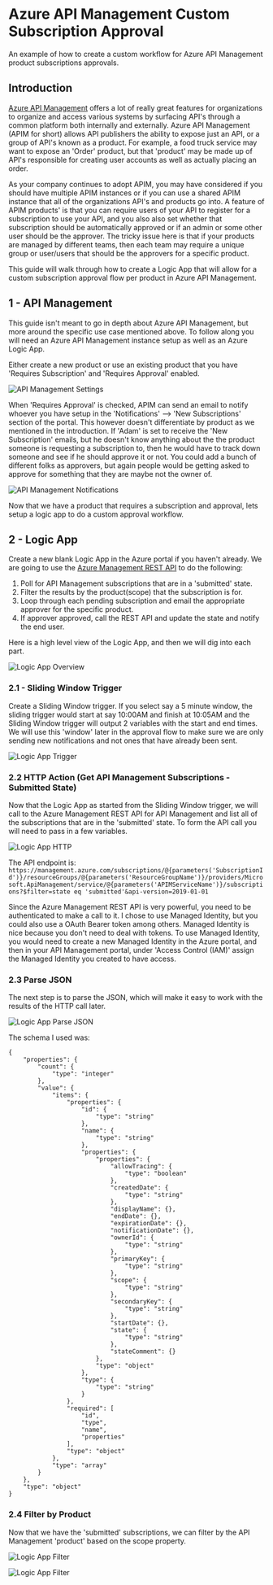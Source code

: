 # Azure API Management Custom Subscription Approval
An example of how to create a custom workflow for Azure API Management product subscriptions approvals.

## Introduction

[Azure API Management](https://azure.microsoft.com/en-us/services/api-management/ "Azure API Management") offers a lot of really great features for organizations to organize and access various systems by surfacing API's through a common platform both internally and externally.  Azure API Management (APIM for short) allows API publishers the ability to expose just an API, or a group of API's known as a product.  For example, a food truck service may want to expose an 'Order' product, but that 'product' may be made up of API's responsible for creating user accounts as well as actually placing an order.

As your company continues to adopt APIM, you may have considered if you should have multiple APIM instances or if you can use a shared APIM instance that all of the organizations API's and products go into.  A feature of APIM products' is that you can require users of your API to register for a subscription to use your API, and you also also set whether that subscription should be automatically approved or if an admin or some other user should be the approver.  The tricky issue here is that if your products are managed by different teams, then each team may require a unique group or user/users that should be the approvers for a specific product.

This guide will walk through how to create a Logic App that will allow for a custom subscription approval flow per product in Azure API Management.

## 1 - API Management

This guide isn't meant to go in depth about Azure API Management, but more around the specific use case mentioned above.  To follow along you will need an Azure API Management instance setup as well as an Azure Logic App.

Either create a new product or use an existing product that you have 'Requires Subscription' and 'Requires Approval' enabled.

![API Management Settings][APIM_1]

When 'Requires Approval' is checked, APIM can send an email to notify whoever you have setup in the 'Notifications' --> 'New Subscriptions' section of the portal.  This however doesn't differentiate by product as we mentioned in the introduction. If 'Adam' is set to receive the 'New Subscription' emails, but he doesn't know anything about the the product someone is requesting a subscription to, then he would have to track down someone and see if he should approve it or not.  You could add a bunch of different folks as approvers, but again people would be getting asked to approve for something that they are maybe not the owner of.

![API Management Notifications][APIM_2]

Now that we have a product that requires a subscription and approval, lets setup a logic app to do a custom approval workflow.

## 2 - Logic App

Create a new blank Logic App in the Azure portal if you haven't already.  We are going to use the [Azure Management REST API](https://docs.microsoft.com/en-us/rest/api/apimanagement/) to do the following:

1. Poll for API Management subscriptions that are in a 'submitted' state.
2. Filter the results by the product(scope) that the subscription is for.
3. Loop through each pending subscription and email the appropriate approver for the specific product.
4. If approver approved, call the REST API and update the state and notify the end user.

Here is a high level view of the Logic App, and then we will dig into each part.

![Logic App Overview][LOGIC_APP_1]

### 2.1 - Sliding Window Trigger

Create a Sliding Window trigger.  If you select say a 5 minute window, the sliding trigger would start at say 10:00AM and finish at 10:05AM and the Sliding Window trigger will output 2 variables with the start and end times.  We will use this 'window' later in the approval flow to make sure we are only sending new notifications and not ones that have already been sent.

![Logic App Trigger][LOGIC_APP_2]

### 2.2 HTTP Action (Get API Management Subscriptions - Submitted State)

Now that the Logic App as started from the Sliding Window trigger, we will call to the Azure Management REST API for API Management and list all of the subscriptions that are in the 'submitted' state.  To form the API call you will need to pass in a few variables.

![Logic App HTTP][LOGIC_APP_3]

The API endpoint is:
`https://management.azure.com/subscriptions/@{parameters('SubscriptionId')}/resourceGroups/@{parameters('ResourceGroupName')}/providers/Microsoft.ApiManagement/service/@{parameters('APIMServiceName')}/subscriptions?$filter=state eq 'submitted'&api-version=2019-01-01`

Since the Azure Management REST API is very powerful, you need to be authenticated to make a call to it.  I chose to use Managed Identity, but you could also use a OAuth Bearer token among others.  Managed Identity is nice because you don't need to deal with tokens.  To use Managed Identity, you would need to create a new Managed Identity in the Azure portal, and then in your API Management portal, under 'Access Control (IAM)' assign the Managed Identity you created to have access.

### 2.3 Parse JSON

The next step is to parse the JSON, which will make it easy to work with the results of the HTTP call later.

![Logic App Parse JSON][LOGIC_APP_4]

The schema I used was:

```
{
    "properties": {
        "count": {
            "type": "integer"
        },
        "value": {
            "items": {
                "properties": {
                    "id": {
                        "type": "string"
                    },
                    "name": {
                        "type": "string"
                    },
                    "properties": {
                        "properties": {
                            "allowTracing": {
                                "type": "boolean"
                            },
                            "createdDate": {
                                "type": "string"
                            },
                            "displayName": {},
                            "endDate": {},
                            "expirationDate": {},
                            "notificationDate": {},
                            "ownerId": {
                                "type": "string"
                            },
                            "primaryKey": {
                                "type": "string"
                            },
                            "scope": {
                                "type": "string"
                            },
                            "secondaryKey": {
                                "type": "string"
                            },
                            "startDate": {},
                            "state": {
                                "type": "string"
                            },
                            "stateComment": {}
                        },
                        "type": "object"
                    },
                    "type": {
                        "type": "string"
                    }
                },
                "required": [
                    "id",
                    "type",
                    "name",
                    "properties"
                ],
                "type": "object"
            },
            "type": "array"
        }
    },
    "type": "object"
}
```

### 2.4 Filter by Product

Now that we have the 'submitted' subscriptions, we can filter by the API Management 'product' based on the scope property.

![Logic App Filter][LOGIC_APP_5]

![Logic App Filter][LOGIC_APP_6]

[APIM_1]: https://github.com/adamhockemeyer/Azure-API-Management-Custom-Subscription-Approval/blob/master/images/APIM_1.jpg "API Management Settings"
[APIM_2]: https://github.com/adamhockemeyer/Azure-API-Management-Custom-Subscription-Approval/blob/master/images/APIM_2.jpg "API Management Notifications"
[LOGIC_APP_1]: https://github.com/adamhockemeyer/Azure-API-Management-Custom-Subscription-Approval/blob/master/images/LOGIC_APP_1.jpg "Logic App Overview"
[LOGIC_APP_2]: https://github.com/adamhockemeyer/Azure-API-Management-Custom-Subscription-Approval/blob/master/images/LOGIC_APP_2.jpg "Logic App Trigger"
[LOGIC_APP_3]: https://github.com/adamhockemeyer/Azure-API-Management-Custom-Subscription-Approval/blob/master/images/LOGIC_APP_3.jpg "Logic App HTTP"
[LOGIC_APP_4]: https://github.com/adamhockemeyer/Azure-API-Management-Custom-Subscription-Approval/blob/master/images/LOGIC_APP_4.jpg "Logic App Parse JSON"
[LOGIC_APP_5]: https://github.com/adamhockemeyer/Azure-API-Management-Custom-Subscription-Approval/blob/master/images/LOGIC_APP_5.jpg "Logic App Filter Products"
[LOGIC_APP_6]: https://github.com/adamhockemeyer/Azure-API-Management-Custom-Subscription-Approval/blob/master/images/LOGIC_APP_6.jpg "Logic App Filter Products"
